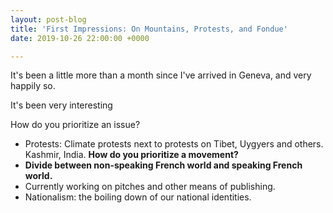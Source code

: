 ```yaml
---
layout: post-blog
title: 'First Impressions: On Mountains, Protests, and Fondue'
date: 2019-10-26 22:00:00 +0000

---
```

It's been a little more than a month since I've arrived in Geneva, and very happily so.

It's been very interesting

How do you prioritize an issue?

* Protests: Climate protests next to protests on Tibet, Uygyers and others. Kashmir, India. **How do you prioritize a movement?**
* **Divide between non-speaking French world and speaking French world.**
* Currently working on pitches and other means of publishing.
* Nationalism: the boiling down of our national identities.